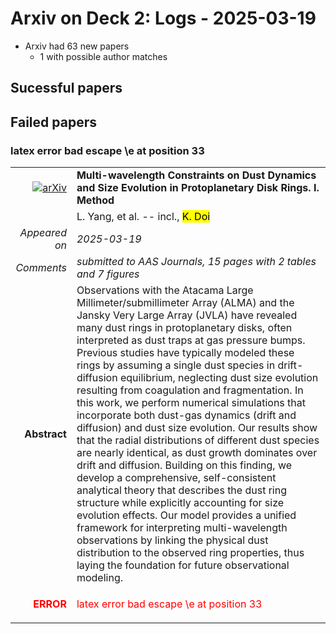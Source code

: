 # Arxiv on Deck 2: Logs - 2025-03-19

* Arxiv had 63 new papers
    * 1 with possible author matches

## Sucessful papers

## Failed papers

### latex error bad escape \e at position 33 


|||
|---:|:---|
| [![arXiv](https://img.shields.io/badge/arXiv-2503.13818-b31b1b.svg)](https://arxiv.org/abs/2503.13818) | **Multi-wavelength Constraints on Dust Dynamics and Size Evolution in Protoplanetary Disk Rings. I. Method**  |
|| L. Yang, et al. -- incl., <mark>K. Doi</mark> |
|*Appeared on*| *2025-03-19*|
|*Comments*| *submitted to AAS Journals, 15 pages with 2 tables and 7 figures*|
|**Abstract**|            Observations with the Atacama Large Millimeter/submillimeter Array (ALMA) and the Jansky Very Large Array (JVLA) have revealed many dust rings in protoplanetary disks, often interpreted as dust traps at gas pressure bumps. Previous studies have typically modeled these rings by assuming a single dust species in drift-diffusion equilibrium, neglecting dust size evolution resulting from coagulation and fragmentation. In this work, we perform numerical simulations that incorporate both dust-gas dynamics (drift and diffusion) and dust size evolution. Our results show that the radial distributions of different dust species are nearly identical, as dust growth dominates over drift and diffusion. Building on this finding, we develop a comprehensive, self-consistent analytical theory that describes the dust ring structure while explicitly accounting for size evolution effects. Our model provides a unified framework for interpreting multi-wavelength observations by linking the physical dust distribution to the observed ring properties, thus laying the foundation for future observational modeling.         |
|<p style="color:red"> **ERROR** </p>| <p style="color:red">latex error bad escape \e at position 33</p> |


